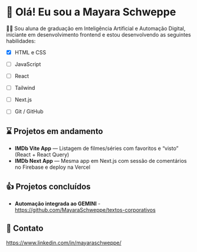 # 👋 Olá! Eu sou a Mayara Schweppe

👩‍🎓 Sou aluna de graduação em Inteligência Artificial e Automação Digital, iniciante em desenvolvimento frontend e estou desenvolvendo as seguintes habilidades:
- [x] HTML e CSS
- [ ] JavaScript
- [ ] React
- [ ] Tailwind
- [ ] Next.js 
- [ ] Git / GitHub


## ⌛ Projetos em andamento
- **IMDb Vite App** — Listagem de filmes/séries com favoritos e “visto” (React + React Query) 
- **IMDb Next App** — Mesma app em Next.js com sessão de comentários no Firebase e deploy na Vercel

## 👍 Projetos concluídos
- **Automação integrada ao GEMINI** - https://github.com/MayaraSchweppe/textos-corporativos


## 💌 Contato
https://www.linkedin.com/in/mayaraschweppe/

